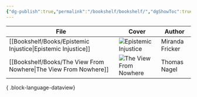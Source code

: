 ```yaml
---
{"dg-publish":true,"permalink":"/bookshelf/bookshelf/","dgShowToc":true,"noteIcon":null,"created":"2024-11-24T10:42:27.550+01:00","updated":"2024-12-09T22:24:22.615+01:00"}
---
```




| File                                                                | Cover                                                                                                                                     | Author          |
| ------------------------------------------------------------------- | ----------------------------------------------------------------------------------------------------------------------------------------- | --------------- |
| [[Bookshelf/Books/Epistemic Injustice\|Epistemic Injustice]]     | ![Epistemic Injustice](http://books.google.com/books/content?id=lncSDAAAQBAJ&printsec=frontcover&img=1&zoom=1&edge=curl&source=gbs_api)   | Miranda Fricker |
| [[Bookshelf/Books/The View From Nowhere\|The View From Nowhere]] | ![The View From Nowhere](http://books.google.com/books/content?id=5cryOCGb2nEC&printsec=frontcover&img=1&zoom=1&edge=curl&source=gbs_api) | Thomas Nagel    |

{ .block-language-dataview}